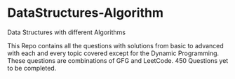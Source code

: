 # DataStructures-Algorithm
Data Structures with different Algorithms

This Repo contains all the questions with solutions from basic to advanced with each and every topic covered except for the Dynamic Programming.
These questions are combinations of GFG and LeetCode.
450 Questions yet to be completed.
